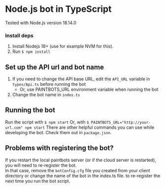 # Node.js bot in TypeScript

Tested with Node.js version 18.14.0

### Install deps

1. Install Nodejs 18+ (use for example NVM for this).
2. Run `$ npm install`

## Set up the API url and bot name

1. If you need to change the API base URL, edit the `API_URL` variable in `types/Api.ts` before running the bot
   * Or, use PAINTBOTS_URL environment variable when running the bot 
2. Change the bot name in `index.ts`

## Running the bot

Run the script with `$ npm start`
Or, with `$ PAINTBOTS_URL="http://your-url.com" npm start`
There are other helpful commands you can use while developing the bot. Check them out in `package.json`.

## Problems with registering the bot?

If you restart the local paintbots server (or if the cloud server is restarted), you will need to re-register the bot.  
In that case, remove the `botConfig.cfg` file you created from your client directory or change the name of the bot in the index.ts file.
to re-register the next time you run the bot script.
